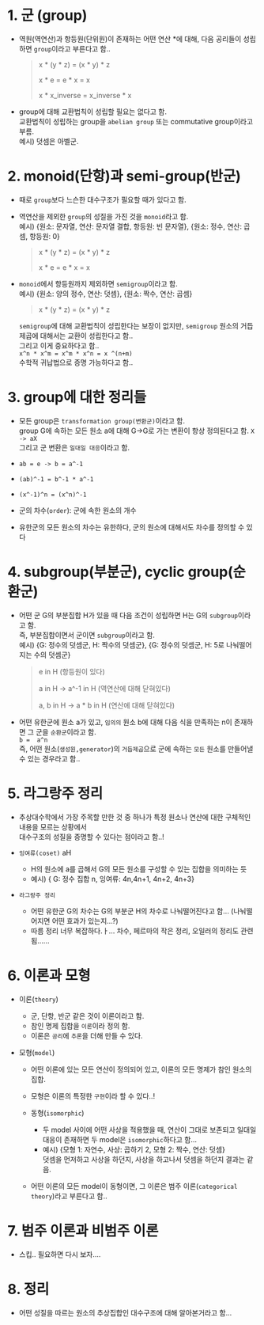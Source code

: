# 1. 군 (group)
- 역원(역연산)과 항등원(단위원)이 존재하는 어떤 연산 *에 대해, 다음 공리들이 성립하면 `group`이라고 부른다고 함..
  > x * (y * z) = (x * y) * z 
  >
  > x * e = e * x = x
  > 
  > x * x_inverse = x_inverse * x

- group에 대해 교환법칙이 성립할 필요는 없다고 함. </br>
  교환법칙이 성립하는 group을 `abelian group` 또는 commutative group이라고 부름. <br/>
  예시) 덧셈은 아벨군.

# 2. monoid(단항)과 semi-group(반군)
- 때로 `group`보다 느슨한 대수구조가 필요할 때가 있다고 함.

- 역연산을 제외한 `group`의 성질을 가진 것을 `monoid`라고 함. <br/>
  예시) {원소: 문자열, 연산: 문자열 결합, 항등원: 빈 문자열}, {원소: 정수, 연산: 곱셈, 항등원: 0} 
  > x * (y * z) = (x * y) * z
  >
  > x * e = e * x = x

- `monoid`에서 항등원까지 제외하면 `semigroup`이라고 함. <br/> 
  예시) {원소: 양의 정수, 연산: 덧셈}, {원소: 짝수, 연산: 곱셈}
  > x * (y * z) = (x * y) * z

  `semigroup`에 대해 교환법칙이 성립한다는 보장이 없지만, `semigroup` 원소의 거듭제곱에 대해서는 교환이 성립한다고 함..<br/> 
  그리고 이게 중요하다고 함.. <br/>
  `x^n * x^m = x^m * x^n = x ^(n+m)` <br/>
  수학적 귀납법으로 증명 가능하다고 함..

# 3. group에 대한 정리들
- 모든 group은 `transformation group(변환군)`이라고 함. </br>
  group G에 속하는 모든 원소 a에 대해 G->G로 가는 변환이 항상 정의된다고 함. `X -> aX` </br>
  그리고 군 변환은 `일대일 대응`이라고 함.


- `ab = e -> b = a^-1`
- `(ab)^-1 = b^-1 * a^-1`
- `(x^-1)^n = (x^n)^-1`


- 군의 차수(`order`): 군에 속한 원소의 개수

- 유한군의 모든 원소의 차수는 유한하다, 군의 원소에 대해서도 차수를 정의할 수 있다

# 4. subgroup(부분군), cyclic group(순환군)
- 어떤 군 G의 부분집합 H가 있을 때 다음 조건이 성립하면 H는 G의 `subgroup`이라고 함. <br/>
  즉, 부분집합이면서 군이면 `subgroup`이라고 함.<br/>
  예시) {G: 정수의 덧셈군, H: 짝수의 덧셈군}, {G: 정수의 덧셈군, H: 5로 나눠떨어지는 수의 덧셈군} 
  > e in H (항등원이 있다)
  > 
  > a in H -> a^-1 in H (역연산에 대해 닫혀있다)
  > 
  > a, b in H -> a * b in H (연산에 대해 닫혀있다)

- 어떤 유한군에 원소 a가 있고, `임의의` 원소 b에 대해 다음 식을 만족하는 n이 존재하면 그 군을 `순환군`이라고 함. <br/>
  `b =  a^n` <br/>
  즉, 어떤 원소(`생성원,generator`)의 `거듭제곱`으로 군에 속하는 `모든` 원소를 만들어낼 수 있는 경우라고 함..


# 5. 라그랑주 정리
- 추상대수학에서 가장 주목할 만한 것 중 하나가 특정 원소나 연산에 대한 구체적인 내용을 모르는 상황에서 <br/>
  대수구조의 성질을 증명할 수 있다는 점이라고 함..!

- `잉여류(coset)` aH
  - H의 원소에 a를 곱해서 G의 모든 원소를 구성할 수 있는 집합을 의미하는 듯
  - 예시) { G: 정수 집합 n, 잉여류: 4n,4n+1, 4n+2, 4n+3} 

- `라그랑주 정리`
  - 어떤 유한군 G의 차수는 G의 부분군 H의 차수로 나눠떨어진다고 함... (나눠떨어지면 어떤 효과가 있는지...?)
  - 따름 정리 너무 복잡하다.ㅏ... 차수, 페르마의 작은 정리, 오일러의 정리도 관련됨......


# 6. 이론과 모형
- 이론(`theory`)
  - 군, 단항, 반군 같은 것이 이론이라고 함.
  - 참인 명제 집합을 `이론`이라 정의 함.
  - 이론은 `공리`에 `추론`을 더해 만들 수 있다.

- 모형(`model`)
  - 어떤 이론에 있는 모든 연산이 정의되어 있고, 이론의 모든 명제가 참인 원소의 집합.
  - 모형은 이론의 특정한 `구현`이라 할 수 있다..!

  - 동형(`isomorphic`)
    - 두 model 사이에 어떤 사상을 적용했을 때, 연산이 그대로 보존되고 일대일 대응이 존재하면 두 model은 `isomorphic`하다고 함... 
    - 예시) {모형 1: 자연수, 사상: 곱하기 2, 모형 2: 짝수, 연산: 덧셈} <br/>
         덧셈을 먼저하고 사상을 하던지, 사상을 하고나서 덧셈을 하던지 결과는 같음.

  - 어떤 이론의 모든 model이 동형이면, 그 이론은 범주 이론(`categorical theory`)라고 부른다고 함..
 
# 7. 범주 이론과 비범주 이론
- 스킵.. 필요하면 다시 보자....

# 8. 정리
- 어떤 성질을 따르는 원소의 추상집합인 대수구조에 대해 알아본거라고 함...